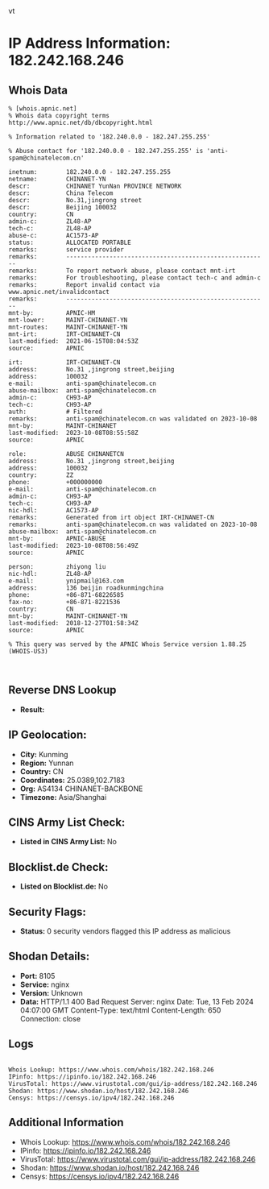 vt
# IP Address Information: 182.242.168.246

## Whois Data
```
% [whois.apnic.net]
% Whois data copyright terms    http://www.apnic.net/db/dbcopyright.html

% Information related to '182.240.0.0 - 182.247.255.255'

% Abuse contact for '182.240.0.0 - 182.247.255.255' is 'anti-spam@chinatelecom.cn'

inetnum:        182.240.0.0 - 182.247.255.255
netname:        CHINANET-YN
descr:          CHINANET YunNan PROVINCE NETWORK
descr:          China Telecom
descr:          No.31,jingrong street
descr:          Beijing 100032
country:        CN
admin-c:        ZL48-AP
tech-c:         ZL48-AP
abuse-c:        AC1573-AP
status:         ALLOCATED PORTABLE
remarks:        service provider
remarks:        --------------------------------------------------------
remarks:        To report network abuse, please contact mnt-irt
remarks:        For troubleshooting, please contact tech-c and admin-c
remarks:        Report invalid contact via www.apnic.net/invalidcontact
remarks:        --------------------------------------------------------
mnt-by:         APNIC-HM
mnt-lower:      MAINT-CHINANET-YN
mnt-routes:     MAINT-CHINANET-YN
mnt-irt:        IRT-CHINANET-CN
last-modified:  2021-06-15T08:04:53Z
source:         APNIC

irt:            IRT-CHINANET-CN
address:        No.31 ,jingrong street,beijing
address:        100032
e-mail:         anti-spam@chinatelecom.cn
abuse-mailbox:  anti-spam@chinatelecom.cn
admin-c:        CH93-AP
tech-c:         CH93-AP
auth:           # Filtered
remarks:        anti-spam@chinatelecom.cn was validated on 2023-10-08
mnt-by:         MAINT-CHINANET
last-modified:  2023-10-08T08:55:58Z
source:         APNIC

role:           ABUSE CHINANETCN
address:        No.31 ,jingrong street,beijing
address:        100032
country:        ZZ
phone:          +000000000
e-mail:         anti-spam@chinatelecom.cn
admin-c:        CH93-AP
tech-c:         CH93-AP
nic-hdl:        AC1573-AP
remarks:        Generated from irt object IRT-CHINANET-CN
remarks:        anti-spam@chinatelecom.cn was validated on 2023-10-08
abuse-mailbox:  anti-spam@chinatelecom.cn
mnt-by:         APNIC-ABUSE
last-modified:  2023-10-08T08:56:49Z
source:         APNIC

person:         zhiyong liu
nic-hdl:        ZL48-AP
e-mail:         ynipmail@163.com
address:        136 beijin roadkunmingchina
phone:          +86-871-68226585
fax-no:         +86-871-8221536
country:        CN
mnt-by:         MAINT-CHINANET-YN
last-modified:  2018-12-27T01:58:34Z
source:         APNIC

% This query was served by the APNIC Whois Service version 1.88.25 (WHOIS-US3)



```
## Reverse DNS Lookup
- **Result:** 

## IP Geolocation:
- **City:** Kunming
- **Region:** Yunnan
- **Country:** CN
- **Coordinates:** 25.0389,102.7183
- **Org:** AS4134 CHINANET-BACKBONE
- **Timezone:** Asia/Shanghai

## CINS Army List Check:
- **Listed in CINS Army List:** 
No

## Blocklist.de Check:
- **Listed on Blocklist.de:** 
No

## Security Flags:
- **Status:** 0 security vendors flagged this IP address as malicious

## Shodan Details:
- **Port:** 8105
- **Service:** nginx
- **Version:** Unknown
- **Data:** HTTP/1.1 400 Bad Request
Server: nginx
Date: Tue, 13 Feb 2024 04:07:00 GMT
Content-Type: text/html
Content-Length: 650
Connection: close



## Logs
```

Whois Lookup: https://www.whois.com/whois/182.242.168.246
IPinfo: https://ipinfo.io/182.242.168.246
VirusTotal: https://www.virustotal.com/gui/ip-address/182.242.168.246
Shodan: https://www.shodan.io/host/182.242.168.246
Censys: https://censys.io/ipv4/182.242.168.246

```
## Additional Information
- Whois Lookup: https://www.whois.com/whois/182.242.168.246
- IPinfo: https://ipinfo.io/182.242.168.246
- VirusTotal: https://www.virustotal.com/gui/ip-address/182.242.168.246
- Shodan: https://www.shodan.io/host/182.242.168.246
- Censys: https://censys.io/ipv4/182.242.168.246

